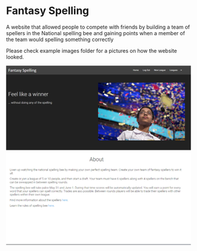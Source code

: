 # Fantasy Spelling
A website that allowed people to compete with friends by building a team of spellers in the National spelling bee and gaining points when a member of the team would spelling something correctly

Please check example images folder for a pictures on how the website looked.

![homewithlogin](/exampleImages/homewithlogin.PNG)